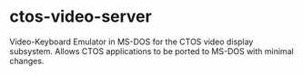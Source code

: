 # ctos-video-server
Video-Keyboard Emulator in MS-DOS for the CTOS video display subsystem. Allows CTOS applications to be ported to MS-DOS with minimal changes.
